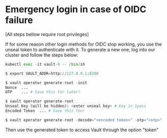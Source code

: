 # Emergency login in case of OIDC failure

\[All steps bellow require root privileges\]

If for some reason other login methods for OIDC stop working, you use the unseal token to authenticate with it. To generate a new one, log into our cluster and follow the steps below:

```python
kubectl exec -it vault-0 -- /bin/sh

$ export VAULT_ADDR=http://127.0.0.1:8200

$ vault operator generate-root -init
Nonce  ...
OTP    ... # Save this for later!

$ vault operator generate-root
Unseal Key (will be hidden): <enter unseal key> # Key in 1pass
Encoded Token  ... # Save this too!

$ vault operator generate-root -decode="<encoded token>" -otp="<otp>"
```

Then use the generated token to access Vault through the option "token"
